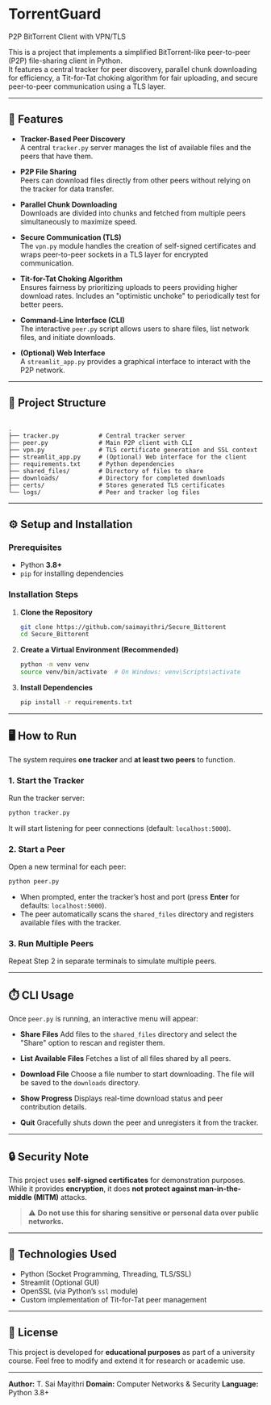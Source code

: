 # TorrentGuard
 P2P BitTorrent Client with VPN/TLS

This is a project that implements a simplified BitTorrent-like peer-to-peer (P2P) file-sharing client in Python.  
It features a central tracker for peer discovery, parallel chunk downloading for efficiency, a Tit-for-Tat choking algorithm for fair uploading, and secure peer-to-peer communication using a TLS layer.

---

## 🚀 Features

- **Tracker-Based Peer Discovery**  
  A central `tracker.py` server manages the list of available files and the peers that have them.

- **P2P File Sharing**  
  Peers can download files directly from other peers without relying on the tracker for data transfer.

- **Parallel Chunk Downloading**  
  Downloads are divided into chunks and fetched from multiple peers simultaneously to maximize speed.

- **Secure Communication (TLS)**  
  The `vpn.py` module handles the creation of self-signed certificates and wraps peer-to-peer sockets in a TLS layer for encrypted communication.

- **Tit-for-Tat Choking Algorithm**  
  Ensures fairness by prioritizing uploads to peers providing higher download rates. Includes an "optimistic unchoke" to periodically test for better peers.

- **Command-Line Interface (CLI)**  
  The interactive `peer.py` script allows users to share files, list network files, and initiate downloads.

- **(Optional) Web Interface**  
  A `streamlit_app.py` provides a graphical interface to interact with the P2P network.

---

## 📁 Project Structure

```

.
├── tracker.py           # Central tracker server
├── peer.py              # Main P2P client with CLI
├── vpn.py               # TLS certificate generation and SSL context
├── streamlit_app.py     # (Optional) Web interface for the client
├── requirements.txt     # Python dependencies
├── shared_files/        # Directory of files to share
├── downloads/           # Directory for completed downloads
├── certs/               # Stores generated TLS certificates
└── logs/                # Peer and tracker log files

````

---

## ⚙️ Setup and Installation

### Prerequisites
- Python **3.8+**
- `pip` for installing dependencies

### Installation Steps

1. **Clone the Repository**
    ```bash
    git clone https://github.com/saimayithri/Secure_Bittorent
    cd Secure_Bittorent
    ```

2. **Create a Virtual Environment (Recommended)**
    ```bash
    python -m venv venv
    source venv/bin/activate  # On Windows: venv\Scripts\activate
    ```

3. **Install Dependencies**
    ```bash
    pip install -r requirements.txt
    ```

---

## 🖥️ How to Run

The system requires **one tracker** and **at least two peers** to function.

### 1. Start the Tracker
Run the tracker server:
```bash
python tracker.py
````

It will start listening for peer connections (default: `localhost:5000`).

### 2. Start a Peer

Open a new terminal for each peer:

```bash
python peer.py
```

* When prompted, enter the tracker’s host and port (press **Enter** for defaults: `localhost:5000`).
* The peer automatically scans the `shared_files` directory and registers available files with the tracker.

### 3. Run Multiple Peers

Repeat Step 2 in separate terminals to simulate multiple peers.

---

## ⏱️ CLI Usage

Once `peer.py` is running, an interactive menu will appear:

* **Share Files**
  Add files to the `shared_files` directory and select the "Share" option to rescan and register them.

* **List Available Files**
  Fetches a list of all files shared by all peers.

* **Download File**
  Choose a file number to start downloading. The file will be saved to the `downloads` directory.

* **Show Progress**
  Displays real-time download status and peer contribution details.

* **Quit**
  Gracefully shuts down the peer and unregisters it from the tracker.

---

## 🔒 Security Note

This project uses **self-signed certificates** for demonstration purposes.
While it provides **encryption**, it does **not protect against man-in-the-middle (MITM)** attacks.

> ⚠️ **Do not use this for sharing sensitive or personal data over public networks.**

---

## 🧰 Technologies Used

* Python (Socket Programming, Threading, TLS/SSL)
* Streamlit (Optional GUI)
* OpenSSL (via Python’s `ssl` module)
* Custom implementation of Tit-for-Tat peer management

---

## 📜 License

This project is developed for **educational purposes** as part of a university course.
Feel free to modify and extend it for research or academic use.

---

**Author:** T. Sai Mayithri
**Domain:** Computer Networks & Security
**Language:** Python 3.8+

```

